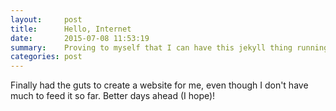 ```yaml
---
layout:     post
title:      Hello, Internet
date:       2015-07-08 11:53:19
summary:    Proving to myself that I can have this jekyll thing running
categories: post
---
```


Finally had the guts to create a website for me, even though I don't have much to feed it so far. Better days ahead (I hope)!